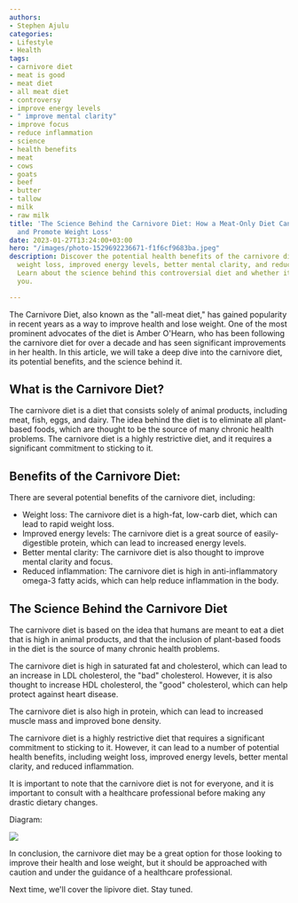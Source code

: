 ```yaml
---
authors:
- Stephen Ajulu
categories:
- Lifestyle
- Health
tags:
- carnivore diet
- meat is good
- meat diet
- all meat diet
- controversy
- improve energy levels
- " improve mental clarity"
- improve focus
- reduce inflammation
- science
- health benefits
- meat
- cows
- goats
- beef
- butter
- tallow
- milk
- raw milk
title: 'The Science Behind the Carnivore Diet: How a Meat-Only Diet Can Improve Health
  and Promote Weight Loss'
date: 2023-01-27T13:24:00+03:00
hero: "/images/photo-1529692236671-f1f6cf9683ba.jpeg"
description: Discover the potential health benefits of the carnivore diet, including
  weight loss, improved energy levels, better mental clarity, and reduced inflammation.
  Learn about the science behind this controversial diet and whether it's right for
  you.

---
```

The Carnivore Diet, also known as the "all-meat diet," has gained popularity in recent years as a way to improve health and lose weight. One of the most prominent advocates of the diet is Amber O'Hearn, who has been following the carnivore diet for over a decade and has seen significant improvements in her health. In this article, we will take a deep dive into the carnivore diet, its potential benefits, and the science behind it.

## What is the Carnivore Diet?

The carnivore diet is a diet that consists solely of animal products, including meat, fish, eggs, and dairy. The idea behind the diet is to eliminate all plant-based foods, which are thought to be the source of many chronic health problems. The carnivore diet is a highly restrictive diet, and it requires a significant commitment to sticking to it.

## Benefits of the Carnivore Diet:

There are several potential benefits of the carnivore diet, including:

* Weight loss: The carnivore diet is a high-fat, low-carb diet, which can lead to rapid weight loss.
* Improved energy levels: The carnivore diet is a great source of easily-digestible protein, which can lead to increased energy levels.
* Better mental clarity: The carnivore diet is also thought to improve mental clarity and focus.
* Reduced inflammation: The carnivore diet is high in anti-inflammatory omega-3 fatty acids, which can help reduce inflammation in the body.

## The Science Behind the Carnivore Diet

The carnivore diet is based on the idea that humans are meant to eat a diet that is high in animal products, and that the inclusion of plant-based foods in the diet is the source of many chronic health problems.

The carnivore diet is high in saturated fat and cholesterol, which can lead to an increase in LDL cholesterol, the "bad" cholesterol. However, it is also thought to increase HDL cholesterol, the "good" cholesterol, which can help protect against heart disease.

The carnivore diet is also high in protein, which can lead to increased muscle mass and improved bone density.

The carnivore diet is a highly restrictive diet that requires a significant commitment to sticking to it. However, it can lead to a number of potential health benefits, including weight loss, improved energy levels, better mental clarity, and reduced inflammation.

It is important to note that the carnivore diet is not for everyone, and it is important to consult with a healthcare professional before making any drastic dietary changes.

Diagram:

![](/images/mermaid-diagram-2023-01-27-164447.png)

In conclusion, the carnivore diet may be a great option for those looking to improve their health and lose weight, but it should be approached with caution and under the guidance of a healthcare professional.

Next time, we'll cover the lipivore diet. Stay tuned.